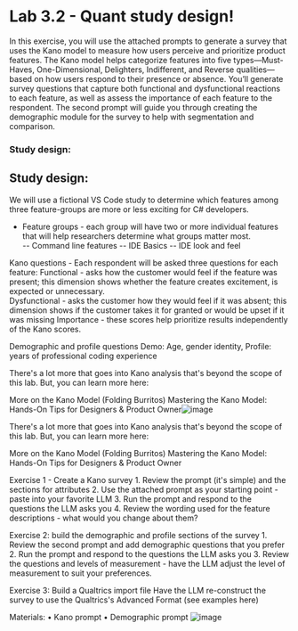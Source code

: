 # Lab 3.2 - Quant study design! #

In this exercise, you will use the attached prompts to generate a survey that uses the Kano model to measure how users perceive and prioritize product features. The Kano model helps categorize features into five types—Must-Haves, One-Dimensional, Delighters, Indifferent, and Reverse qualities—based on how users respond to their presence or absence. You’ll generate survey questions that capture both functional and dysfunctional reactions to each feature, as well as assess the importance of each feature to the respondent. The second prompt will guide you through creating the demographic module for the survey to help with segmentation and comparison.  

### Study design: ###  

## Study design: ##
We will use a fictional VS Code study to determine which features among three feature-groups are more or less exciting for C# developers.  

- Feature groups - each group will have two or more individual features that will help researchers determine what groups matter most.  
-- Command line features
-- IDE Basics 
-- IDE look and feel

Kano questions - Each respondent will be asked three questions for each feature:
Functional - asks how the customer would feel if the feature was present; this dimension shows whether the feature creates excitement, is expected or unnecessary.  
Dysfunctional - asks the customer how they would feel if it was absent; this dimension shows if the customer takes it for granted or would be upset if it was missing 
Importance - these scores help prioritize results independently of the Kano scores.

Demographic and profile questions
Demo:  Age, gender identity, 
Profile:  years of professional coding experience
	
There's a lot more that goes into Kano analysis that's beyond the scope of this lab.  But, you can learn more here:  

More on the Kano Model (Folding Burritos)
Mastering the Kano Model: Hands-On Tips for Designers & Product Owner![image](https://github.com/user-attachments/assets/c1461385-23b5-4dab-b563-e8b46c3f8361)

	
There's a lot more that goes into Kano analysis that's beyond the scope of this lab.  But, you can learn more here:  

More on the Kano Model (Folding Burritos)
Mastering the Kano Model: Hands-On Tips for Designers & Product Owner



Exercise 1 - Create a Kano survey 
	1. Review the prompt (it's simple) and the sections for attributes
	2. Use the attached prompt as your starting point - paste into your favorite LLM
	3. Run the prompt and respond to the questions the LLM asks you 
	4. Review the wording used for the feature descriptions - what would you change about them?


Exercise 2:  build the demographic and profile sections of the survey
	1. Review the second prompt and add demographic questions that you prefer
	2. Run the prompt and respond to the questions the LLM asks you 
	3. Review the questions and levels of measurement - have the LLM adjust the level of measurement to suit your preferences.

Exercise 3:  Build a Qualtrics import file
Have the LLM re-construct the survey to use the Qualtrics's Advanced Format (see examples here)


Materials:
	• Kano prompt
	• Demographic prompt
![image](https://github.com/user-attachments/assets/76dddb49-c75c-45d7-bd03-147eef37e958)
